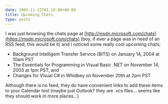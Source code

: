 ```yaml
---
date: 2003-11-15T01:19:00+00:00
title: Upcoming Chats
type: posts
---
```

I was just browsing the chats page at [http://msdn.microsoft.com/chats](https://msdn.microsoft.com/chats) (boy, if ever a page was in need of an RSS feed, this would be it) and I noticed some really cool upcoming chats;

  * Background Intelligent Transfer Service (BITS) on January 14, 2004 at 10am PST
  * The Essentials for Programming in Visual Basic .NET on November 14, 2003 at 1pm PST, and
  * Changes for Visual C# in Whidbey on November 20th at 2pm PST

Although there is no feed, they do have convenient links to add these items to your Calendar tool (maybe just Outlook? they are .vcs files... seems like they should work in more places...)
